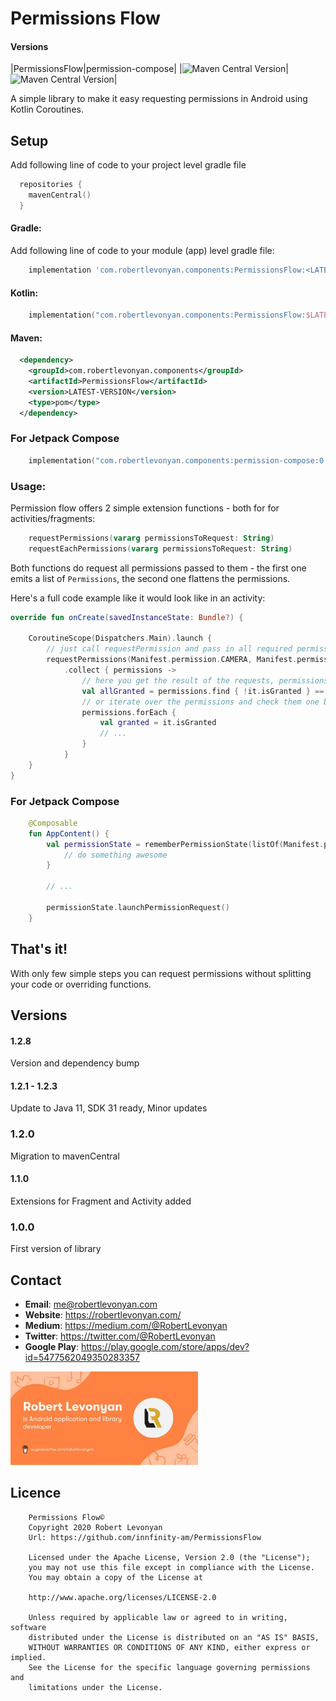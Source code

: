 # Permissions Flow
#### Versions
|PermissionsFlow|permission-compose|
|![Maven Central Version](https://img.shields.io/maven-central/v/com.robertlevonyan.components/PermissionsFlow)|![Maven Central Version](https://img.shields.io/maven-central/v/com.robertlevonyan.components/permission-compose)|


A simple library to make it easy requesting permissions in Android using Kotlin Coroutines.

## Setup

Add following line of code to your project level gradle file

```kotlin
  repositories {
    mavenCentral()
  }
```

#### Gradle:

Add following line of code to your module (app) level gradle file:

```groovy
    implementation 'com.robertlevonyan.components:PermissionsFlow:<LATEST-VERSION>'
```

#### Kotlin:

```kotlin
    implementation("com.robertlevonyan.components:PermissionsFlow:$LATEST_VERSION")
```

#### Maven:

```xml
  <dependency>
    <groupId>com.robertlevonyan.components</groupId>
    <artifactId>PermissionsFlow</artifactId>
    <version>LATEST-VERSION</version>
    <type>pom</type>
  </dependency>
```

### For Jetpack Compose
```kotlin
    implementation("com.robertlevonyan.components:permission-compose:0.0.1")
```

### Usage:

Permission flow offers 2 simple extension functions - both for for activities/fragments:

```kotlin
    requestPermissions(vararg permissionsToRequest: String)
    requestEachPermissions(vararg permissionsToRequest: String)
```

Both functions do request all permissions passed to them - the first one emits a list of `Permissions`, the second one flattens the permissions.

Here's a full code example like it would look like in an activity:

```kotlin
override fun onCreate(savedInstanceState: Bundle?) {
 
    CoroutineScope(Dispatchers.Main).launch {
        // just call requestPermission and pass in all required permissions
        requestPermissions(Manifest.permission.CAMERA, Manifest.permission.WRITE_EXTERNAL_STORAGE)
            .collect { permissions ->
                // here you get the result of the requests, permissions holds a list of Permission requests and you can check if all of them have been granted:
                val allGranted = permissions.find { !it.isGranted } == null
                // or iterate over the permissions and check them one by one
                permissions.forEach { 
                	val granted = it.isGranted
                	// ...
                }
            }
	}
}
```

### For Jetpack Compose
```kotlin
    @Composable
    fun AppContent() {
        val permissionState = rememberPermissionState(listOf(Manifest.permission.CAMERA)) { granted ->
            // do something awesome
        }
    
        // ...

        permissionState.launchPermissionRequest()
    }
```

## That's it!

With only few simple steps you can request permissions without splitting your code or overriding functions.

## Versions
#### 1.2.8
Version and dependency bump

#### 1.2.1 - 1.2.3

Update to Java 11,
SDK 31 ready,
Minor updates

### 1.2.0

Migration to mavenCentral

#### 1.1.0

Extensions for Fragment and Activity added

### 1.0.0

First version of library

## Contact

- **Email**: me@robertlevonyan.com
- **Website**: https://robertlevonyan.com/
- **Medium**: https://medium.com/@RobertLevonyan
- **Twitter**: https://twitter.com/@RobertLevonyan
- **Google Play**: https://play.google.com/store/apps/dev?id=5477562049350283357

<a href="https://www.buymeacoffee.com/robertlevonyan">
  <img src="https://github.com/innfinity-am/permissions-flow/blob/master/Images/coffee.jpeg"  width="300" />
</a>

## Licence

```
    Permissions Flow©
    Copyright 2020 Robert Levonyan
    Url: https://github.com/innfinity-am/PermissionsFlow

    Licensed under the Apache License, Version 2.0 (the "License");
    you may not use this file except in compliance with the License.
    You may obtain a copy of the License at

    http://www.apache.org/licenses/LICENSE-2.0

    Unless required by applicable law or agreed to in writing, software
    distributed under the License is distributed on an "AS IS" BASIS,
    WITHOUT WARRANTIES OR CONDITIONS OF ANY KIND, either express or implied.
    See the License for the specific language governing permissions and
    limitations under the License.
```

